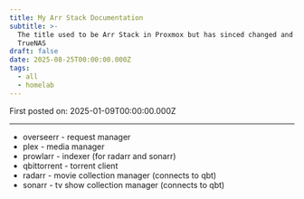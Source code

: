 ```yaml
---
title: My Arr Stack Documentation
subtitle: >-
  The title used to be Arr Stack in Proxmox but has sinced changed and moved to
  TrueNAS
draft: false
date: 2025-08-25T00:00:00.000Z
tags:
  - all
  - homelab
---
```


First posted on: 2025-01-09T00:00:00.000Z

***

* overseerr - request manager
* plex - media manager
* prowlarr - indexer (for radarr and sonarr)
* qbittorrent - torrent client
* radarr - movie collection manager (connects to qbt)
* sonarr - tv show collection manager (connects to qbt)
